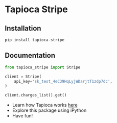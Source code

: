 # Tapioca Stripe

## Installation

```
pip install tapioca-stripe
```

## Documentation

``` python
from tapioca_stripe import Stripe

client = Stripe(
    api_key='sk_test_4eC39HqLyjWDarjtT1zdp7dc',
)

client.charges_list().get()
```

- Learn how Tapioca works [here](http://tapioca-wrapper.readthedocs.org/en/stable/quickstart.html)
- Explore this package using iPython
- Have fun!
